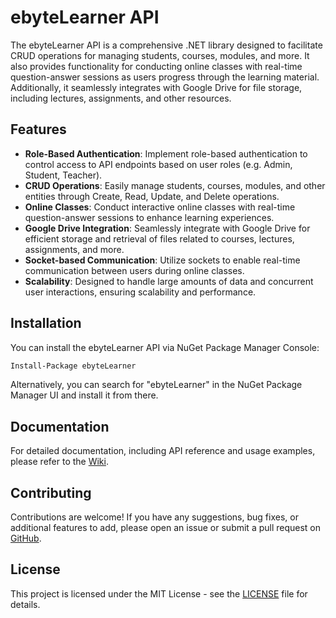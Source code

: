 # ebyteLearner API

The ebyteLearner API is a comprehensive .NET library designed to facilitate CRUD operations for managing students, courses, modules, and more. It also provides functionality for conducting online classes with real-time question-answer sessions as users progress through the learning material. Additionally, it seamlessly integrates with Google Drive for file storage, including lectures, assignments, and other resources.

## Features
- **Role-Based Authentication**: Implement role-based authentication to control access to API endpoints based on user roles (e.g. Admin, Student, Teacher).
- **CRUD Operations**: Easily manage students, courses, modules, and other entities through Create, Read, Update, and Delete operations.
- **Online Classes**: Conduct interactive online classes with real-time question-answer sessions to enhance learning experiences.
- **Google Drive Integration**: Seamlessly integrate with Google Drive for efficient storage and retrieval of files related to courses, lectures, assignments, and more.
- **Socket-based Communication**: Utilize sockets to enable real-time communication between users during online classes.
- **Scalability**: Designed to handle large amounts of data and concurrent user interactions, ensuring scalability and performance.

## Installation

You can install the ebyteLearner API via NuGet Package Manager Console:

```bash
Install-Package ebyteLearner
```

Alternatively, you can search for "ebyteLearner" in the NuGet Package Manager UI and install it from there.

## Documentation

For detailed documentation, including API reference and usage examples, please refer to the [Wiki](https://github.com/LuisMota1999/ebytelearnerBackend/wiki).

## Contributing

Contributions are welcome! If you have any suggestions, bug fixes, or additional features to add, please open an issue or submit a pull request on [GitHub](https://github.com/LuisMota1999/ebytelearnerBackend).

## License

This project is licensed under the MIT License - see the [LICENSE](LICENSE) file for details.

